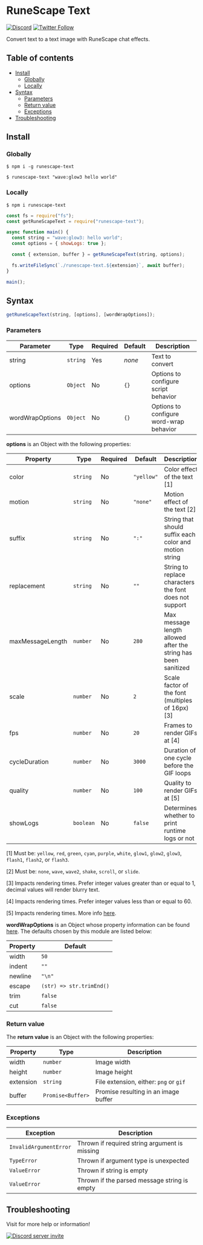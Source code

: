 # RuneScape Text

[![Discord](https://discord.com/api/guilds/258167954913361930/embed.png)](https://discord.gg/WjEFnzC) [![Twitter Follow](https://img.shields.io/twitter/follow/peterthehan.svg?style=social)](https://twitter.com/peterthehan)

Convert text to a text image with RuneScape chat effects.

## Table of contents

- [Install](#install)
  - [Globally](#globally)
  - [Locally](#locally)
- [Syntax](#syntax)
  - [Parameters](#parameters)
  - [Return value](#return-value)
  - [Exceptions](#exceptions)
- [Troubleshooting](#troubleshooting)

## Install

### Globally

```
$ npm i -g runescape-text
```

```
$ runescape-text "wave:glow3 hello world"
```

### Locally

```
$ npm i runescape-text
```

```js
const fs = require("fs");
const getRuneScapeText = require("runescape-text");

async function main() {
  const string = "wave:glow3: hello world";
  const options = { showLogs: true };

  const { extension, buffer } = getRuneScapeText(string, options);

  fs.writeFileSync(`./runescape-text.${extension}`, await buffer);
}

main();
```

## Syntax

```js
getRuneScapeText(string, [options], [wordWrapOptions]);
```

### Parameters

| Parameter       | Type     | Required | Default | Description                             |
| --------------- | -------- | -------- | ------- | --------------------------------------- |
| string          | `string` | Yes      | _none_  | Text to convert                         |
| options         | `Object` | No       | `{}`    | Options to configure script behavior    |
| wordWrapOptions | `Object` | No       | `{}`    | Options to configure word-wrap behavior |

**options** is an Object with the following properties:

| Property         | Type      | Required | Default    | Description                                                    |
| ---------------- | --------- | -------- | ---------- | -------------------------------------------------------------- |
| color            | `string`  | No       | `"yellow"` | Color effect of the text [1]                                   |
| motion           | `string`  | No       | `"none"`   | Motion effect of the text [2]                                  |
| suffix           | `string`  | No       | `":"`      | String that should suffix each color and motion string         |
| replacement      | `string`  | No       | `""`       | String to replace characters the font does not support         |
| maxMessageLength | `number`  | No       | `280`      | Max message length allowed after the string has been sanitized |
| scale            | `number`  | No       | `2`        | Scale factor of the font (multiples of 16px) [3]               |
| fps              | `number`  | No       | `20`       | Frames to render GIFs at [4]                                   |
| cycleDuration    | `number`  | No       | `3000`     | Duration of one cycle before the GIF loops                     |
| quality          | `number`  | No       | `100`      | Quality to render GIFs at [5]                                  |
| showLogs         | `boolean` | No       | `false`    | Determines whether to print runtime logs or not                |

[1] Must be: `yellow`, `red`, `green`, `cyan`, `purple`, `white`, `glow1`, `glow2`, `glow3`, `flash1`, `flash2`, or `flash3`.

[2] Must be: `none`, `wave`, `wave2`, `shake`, `scroll`, or `slide`.

[3] Impacts rendering times. Prefer integer values greater than or equal to 1, decimal values will render blurry text.

[4] Impacts rendering times. Prefer integer values less than or equal to 60.

[5] Impacts rendering times. More info [here](https://github.com/twolfson/gif-encoder#setqualityquality).

**wordWrapOptions** is an Object whose property information can be found [here](https://github.com/jonschlinkert/word-wrap#options). The defaults chosen by this module are listed below:

| Property | Default                  |
| -------- | ------------------------ |
| width    | `50`                     |
| indent   | `""`                     |
| newline  | `"\n"`                   |
| escape   | `(str) => str.trimEnd()` |
| trim     | `false`                  |
| cut      | `false`                  |

### Return value

The **return value** is an Object with the following properties:

| Property  | Type              | Description                            |
| --------- | ----------------- | -------------------------------------- |
| width     | `number`          | Image width                            |
| height    | `number`          | Image height                           |
| extension | `string`          | File extension, either: `png` or `gif` |
| buffer    | `Promise<Buffer>` | Promise resulting in an image buffer   |

### Exceptions

| Exception              | Description                                   |
| ---------------------- | --------------------------------------------- |
| `InvalidArgumentError` | Thrown if required string argument is missing |
| `TypeError`            | Thrown if argument type is unexpected         |
| `ValueError`           | Thrown if string is empty                     |
| `ValueError`           | Thrown if the parsed message string is empty  |

## Troubleshooting

Visit for more help or information!

<a href="https://discord.gg/WjEFnzC">
  <img src="https://discord.com/api/guilds/258167954913361930/embed.png?style=banner2" title="Discord server invite" alt="Discord server invite" />
</a>
